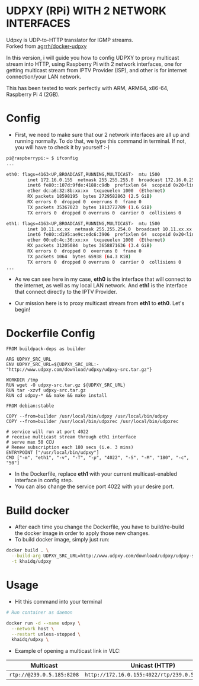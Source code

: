# UDPXY (RPi) WITH 2 NETWORK INTERFACES

Udpxy is UDP-to-HTTP translator for IGMP streams. <br/>
Forked from [agrrh/docker-udpxy](https://github.com/agrrh/docker-udpxy)

In this version, i will guide you how to config UDPXY to proxy multicast stream into HTTP, using Raspberry Pi with 2 network interfaces, one for getting multicast stream from IPTV Provider (ISP), and other is for internet connection/your LAN network.

This has been tested to work perfectly with ARM, ARM64, x86-64, Raspberry Pi 4 (2GB).

# Config

- First, we need to make sure that our 2 network interfaces are all up and running normally. To do that, we type this command in terminal. If not, you will have to check it by yourself :-)

```bash
pi@raspberrypi:~ $ ifconfig
...

eth0: flags=4163<UP,BROADCAST,RUNNING,MULTICAST>  mtu 1500
        inet 172.16.0.155  netmask 255.255.255.0  broadcast 172.16.0.255
        inet6 fe80::107d:9fde:4188:c9db  prefixlen 64  scopeid 0x20<link>
        ether dc:a6:32:8b:xx:xx  txqueuelen 1000  (Ethernet)
        RX packets 18598195  bytes 2729582863 (2.5 GiB)
        RX errors 0  dropped 0  overruns 0  frame 0
        TX packets 35367023  bytes 1813772789 (1.6 GiB)
        TX errors 0  dropped 0 overruns 0  carrier 0  collisions 0

eth1: flags=4163<UP,BROADCAST,RUNNING,MULTICAST>  mtu 1500
        inet 10.11.xx.xx  netmask 255.255.254.0  broadcast 10.11.xx.xx
        inet6 fe80::d195:ae9c:edc6:3906  prefixlen 64  scopeid 0x20<link>
        ether 00:e0:4c:36:xx:xx  txqueuelen 1000  (Ethernet)
        RX packets 31205084  bytes 3658871636 (3.4 GiB)
        RX errors 0  dropped 0  overruns 0  frame 0
        TX packets 1064  bytes 65938 (64.3 KiB)
        TX errors 0  dropped 0 overruns 0  carrier 0  collisions 0
...
```

- As we can see here in my case, <b>eth0</b> is the interface that will connect to the internet, as well as my local LAN network. And <b>eth1</b> is the interface that connect directly to the IPTV Provider. 

- Our mission here is to proxy multicast stream from <b>eth1</b> to <b>eth0</b>. Let's begin!

# Dockerfile Config

```Docker
FROM buildpack-deps as builder

ARG UDPXY_SRC_URL
ENV UDPXY_SRC_URL=${UDPXY_SRC_URL:-"http://www.udpxy.com/download/udpxy/udpxy-src.tar.gz"}

WORKDIR /tmp
RUN wget -O udpxy-src.tar.gz ${UDPXY_SRC_URL}
RUN tar -xzvf udpxy-src.tar.gz
RUN cd udpxy-* && make && make install

FROM debian:stable

COPY --from=builder /usr/local/bin/udpxy /usr/local/bin/udpxy
COPY --from=builder /usr/local/bin/udpxrec /usr/local/bin/udpxrec

# service will run at port 4022
# receive multicast stream through eth1 interface
# serve max 50 CCU
# Renew subscription each 180 secs (i.e. 3 mins)
ENTRYPOINT ["/usr/local/bin/udpxy"]
CMD ["-m", "eth1", "-v", "-T", "-p", "4022", "-S", "-M", "180", "-c", "50"]

```

- In the Dockerfile, replace <b>eth1</b> with your current multicast-enabled interface in config step.
- You can also change the service port 4022 with your desire port.

# Build docker

- After each time you change the Dockerfile, you have to build/re-build the docker image in order to apply those new changes.
- To build docker image, simply just run:

```bash
docker build . \
  --build-arg UDPXY_SRC_URL=http://www.udpxy.com/download/udpxy/udpxy-src.tar.gz \
  -t khaidq/udpxy
```

# Usage

- Hit this command into your terminal

```bash
# Run container as daemon

docker run -d --name udpxy \
  --network host \
  --restart unless-stopped \
  khaidq/udpxy \
```

- Example of opening a multicast link in VLC:

| Multicast | Unicast (HTTP) |
| ------ | ------ |
| `rtp://@239.0.5.185:8208` | `http://172.16.0.155:4022/rtp/239.0.5.185:8208` |
